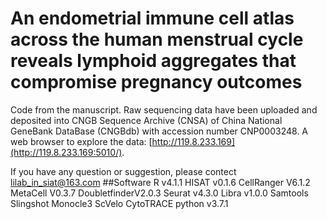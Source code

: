 # An endometrial immune cell atlas across the human menstrual cycle reveals lymphoid aggregates that compromise pregnancy outcomes
Code from the manuscript.
Raw sequencing data have been uploaded and deposited into CNGB Sequence Archive (CNSA) of China National GeneBank DataBase (CNGBdb) with accession number CNP0003248. A web browser to explore the data: [http://119.8.233.169](http://119.8.233.169:5010/).

If you have any question or suggestion, please contect lilab_in_siat@163.com
##Software
R v4.1.1
HISAT v0.1.6
CellRanger V6.1.2
MetaCell V0.3.7
DoubletfinderV2.0.3
Seurat v4.3.0
Libra v1.0.0
Samtools
Slingshot
Monocle3
ScVelo
CytoTRACE
python v3.7.1
